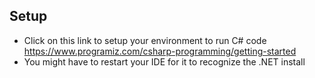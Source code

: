 ## Setup

* Click on this link to setup your environment to run C# code https://www.programiz.com/csharp-programming/getting-started
* You might have to restart your IDE for it to recognize the .NET install
